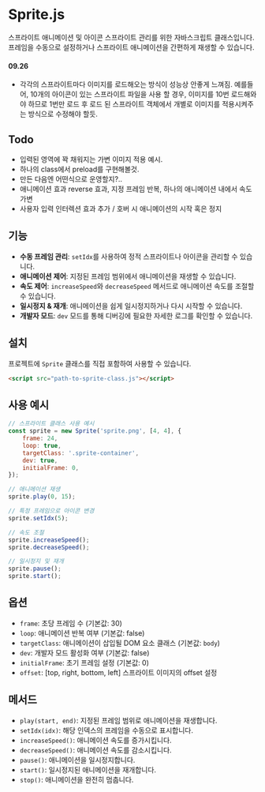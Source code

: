 # Sprite.js

스프라이트 애니메이션 및 아이콘 스프라이트 관리를 위한 자바스크립트 클래스입니다.  
프레임을 수동으로 설정하거나 스프라이트 애니메이션을 간편하게 재생할 수 있습니다.

#### 09.26

-   각각의 스프라이트마다 이미지를 로드해오는 방식이 성능상 안좋게 느껴짐.
    예를들어, 10개의 아이콘이 있는 스프라이트 파일을 사용 할 경우, 이미지를 10번 로드해와야 하므로
    1번만 로드 후 로드 된 스프라이트 객체에서 개별로 이미지를 적용시켜주는 방식으로 수정해야 할듯.

## Todo
-   입력된 영역에 꽉 채워지는 가변 이미지 적용 예시.
-   하나의 class에서 preload를 구현해볼것.
-   만든 다음엔 어떤식으로 운영할지?..
-   애니메이션 효과 reverse 효과, 지정 프레임 반복, 하나의 애니메이션 내에서 속도 가변
-   사용자 입력 인터렉션 효과 추가 / 호버 시 애니메이션의 시작 혹은 정지

## 기능

-   **수동 프레임 관리**: `setIdx`를 사용하여 정적 스프라이트나 아이콘을 관리할 수 있습니다.
-   **애니메이션 제어**: 지정된 프레임 범위에서 애니메이션을 재생할 수 있습니다.
-   **속도 제어**: `increaseSpeed`와 `decreaseSpeed` 메서드로 애니메이션 속도를 조절할 수 있습니다.
-   **일시정지 & 재개**: 애니메이션을 쉽게 일시정지하거나 다시 시작할 수 있습니다.
-   **개발자 모드**: `dev` 모드를 통해 디버깅에 필요한 자세한 로그를 확인할 수 있습니다.

## 설치

프로젝트에 `Sprite` 클래스를 직접 포함하여 사용할 수 있습니다.

```html
<script src="path-to-sprite-class.js"></script>
```

## 사용 예시

```js
// 스프라이트 클래스 사용 예시
const sprite = new Sprite('sprite.png', [4, 4], {
    frame: 24,
    loop: true,
    targetClass: '.sprite-container',
    dev: true,
    initialFrame: 0,
});

// 애니메이션 재생
sprite.play(0, 15);

// 특정 프레임으로 아이콘 변경
sprite.setIdx(5);

// 속도 조절
sprite.increaseSpeed();
sprite.decreaseSpeed();

// 일시정지 및 재개
sprite.pause();
sprite.start();
```

## 옵션

-   `frame`: 초당 프레임 수 (기본값: 30)
-   `loop`: 애니메이션 반복 여부 (기본값: false)
-   `targetClass`: 애니메이션이 삽입될 DOM 요소 클래스 (기본값: `body`)
-   `dev`: 개발자 모드 활성화 여부 (기본값: false)
-   `initialFrame`: 초기 프레임 설정 (기본값: 0)
-   `offset`: [top, right, bottom, left] 스프라이트 이미지의 offset 설정

## 메서드

-   `play(start, end)`: 지정된 프레임 범위로 애니메이션을 재생합니다.
-   `setIdx(idx)`: 해당 인덱스의 프레임을 수동으로 표시합니다.
-   `increaseSpeed()`: 애니메이션 속도를 증가시킵니다.
-   `decreaseSpeed()`: 애니메이션 속도를 감소시킵니다.
-   `pause()`: 애니메이션을 일시정지합니다.
-   `start()`: 일시정지된 애니메이션을 재개합니다.
-   `stop()`: 애니메이션을 완전히 멈춥니다.
